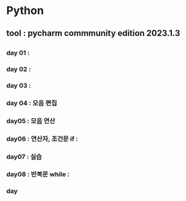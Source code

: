 # Python
## tool : pycharm commmunity edition 2023.1.3
##
### day 01 :
### day 02 :
### day 03 :
### day 04 : 모음 편집
### day05 : 모음 연산
### day06 : 연산자, 조건문 if :
### day07 : 실습
### day08 : 반복문 while : 
### day

